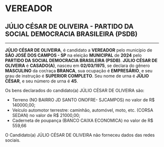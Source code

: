 # VEREADOR
## JÚLIO CÉSAR DE OLIVEIRA - PARTIDO DA SOCIAL DEMOCRACIA BRASILEIRA (PSDB)
---
**JÚLIO CÉSAR DE OLIVEIRA**, é candidato a **VEREADOR** pelo município de **SÃO JOSÉ DOS CAMPOS - SP** na eleição **MUNICIPAL** de **2024** pelo **PARTIDO DA SOCIAL DEMOCRACIA BRASILEIRA (PSDB)**.
**JÚLIO CÉSAR DE OLIVEIRA** é **CASADO(A)**, nasceu em **02/03/1975**, se declara do gênero **MASCULINO** da cor/raça **BRANCA**, sua ocupação é **EMPRESÁRIO**, e seu grau de instrução é **SUPERIOR COMPLETO**.
Seu nome de urna é **JÚLIO CÉSAR**, e seu número de urna é **45**.

Os bens declarados do candidato(a) JÚLIO CÉSAR DE OLIVEIRA são: 
- Terreno (NO BAIRRO JD SANTO ONOFRE- SJCAMPOS) no valor de R$ 140000,00;
- Veículo automotor terrestre: caminhão, automóvel, moto, etc. (CORSA SEDAN) no valor de R$ 21000,00;
- Caderneta de poupança (BANCO CAIXA ECONOMICA) no valor de R$ 559,66

O Candidato(a) JÚLIO CÉSAR DE OLIVEIRA não forneceu dados das redes sociais.